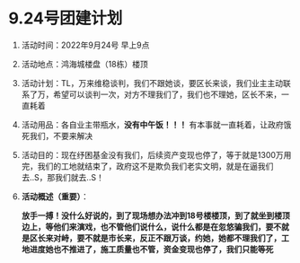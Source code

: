 # 9.24号团建计划

1. 活动时间：2022年9月24号 早上9点

2. 活动地点：鸿海城楼盘（18栋）楼顶

3. 活动计划：TL，万来维稳谈判，我们不跟她谈，要区长来谈，我们业主主动联系了万，希望可以谈判一次，对方不理我们了，我们也不理她，区长不来，一直耗着

4. 活动用品：各自业主带瓶水，**没有中午饭！！！** 有本事就一直耗着，让政府饿死我们，不要来解决

5. 活动目的：现在纾困基金没有我们，后续资产变现也停了，等于就是1300万用完，我们的工地就结束了，政府这不是欺负我们老实文明，就是在逼我们去..S，那我们就去..S！

6. **活动概述（重要）**：

   **放手一搏！没什么好说的，到了现场想办法冲到18号楼楼顶，到了就坐到楼顶边上，等他们来演戏，也不管他们说什么，说什么都是在忽悠骗我们，要不就是区长来对峙，要不就是市长来，反正不跟万谈，约她，她都不理我们了，工地进度她也不推进了，施工质量也不管，资金变现也停了，我们只能等死**

   
